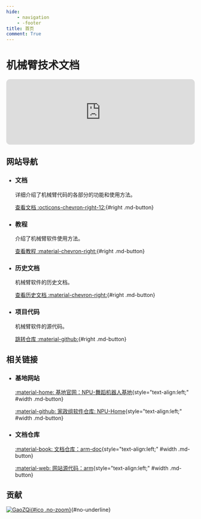 ```yaml
---
hide:
    - navigation
    - -footer
title: 首页
comment: True
---
```


# 机械臂技术文档

<iframe id="embedPlayer" src="https://embed.music.apple.com/us/album/im-o-k/905206471?i=905206480&amp;app=music&amp;itsct=music_box_player&amp;itscg=30200&amp;ls=1&amp;theme=auto" height="175px" frameborder="0" sandbox="allow-forms allow-popups allow-same-origin allow-scripts allow-top-navigation-by-user-activation" allow="autoplay *; encrypted-media *; clipboard-write" style="width: 100%; overflow: hidden; border-radius: 10px; box-shadow: 2px 3px 10px 2px var(--md-pic-shadow-color);transform: translateZ(0px); animation: 2s ease 0s 6 normal none running loading-indicator; background-color: rgb(228, 228, 228);"></iframe>

## 网站导航

<div class="grid cards" markdown>

-   ### 文档

    详细介绍了机械臂代码的各部分的功能和使用方法。

    [查看文档 :octicons-chevron-right-12:](page/doc/index.md){#right .md-button}

-   ### 教程

    介绍了机械臂软件使用方法。

    [查看教程 :material-chevron-right:](page/tutorial/index.md){#right .md-button}

-   ### 历史文档

    机械臂软件的历史文档。

    [查看历史文档 :material-chevron-right:](page/history/index.md){#right .md-button}

-   ### 项目代码

    机械臂软件的源代码。

    [跳转仓库 :material-github:](https://github.com/NPU-Home/xm_arm.git){#right .md-button}

</div>

## 相关链接

<div class="grid cards" markdown>

-   ### 基地网站

    [:material-home: 基地官网：NPU-舞蹈机器人基地](https://npu-home.github.io/home/){style="text-align:left;" #width .md-button}

    [:material-github: 家政组软件仓库: NPU-Home](https://github.com/NPU-Home){style="text-align:left;" #width .md-button}

-   ### 文档仓库

    [:material-book: 文档仓库：arm-doc](https://github.com/NPU-Home/arm-doc){style="text-align:left;" #width .md-button}

    [:material-web: 网站源代码：arm](https://github.com/NPU-Home/arm){style="text-align:left;" #width .md-button}

</div>

## 贡献

[![GaoZQi](https://avatars.githubusercontent.com/u/62362150?v=4){#ico .no-zoom}](https://github.com/GaoZQi){#no-underline}
